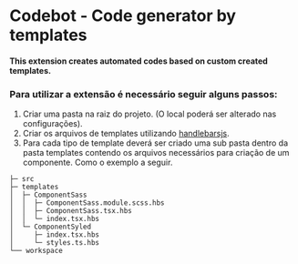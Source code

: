# Codebot - Code generator by templates
#### This extension creates automated codes based on custom created templates.

### Para utilizar a extensão é necessário seguir alguns passos:

1. Criar uma pasta na raiz do projeto. (O local poderá ser alterado nas configurações).
2. Criar os arquivos de templates utilizando [handlebarsjs](https://handlebarsjs.com/).
3. Para cada tipo de template deverá ser criado uma sub pasta dentro da pasta templates contendo os arquivos necessários para criação de um componente. Como o exemplo a seguir.

```
├─ src
├─ templates
│  ├─ ComponentSass
│  │  ├─ ComponentSass.module.scss.hbs
│  │  ├─ ComponentSass.tsx.hbs
│  │  └─ index.tsx.hbs
│  └─ ComponentSyled
│     ├─ index.tsx.hbs
│     └─ styles.ts.hbs
└── workspace
```
